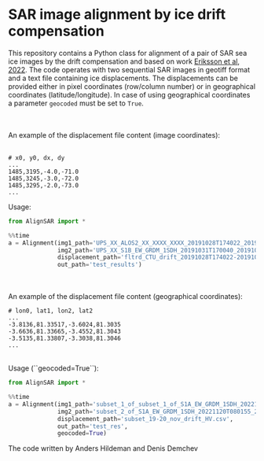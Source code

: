 # SAR image alignment by ice drift compensation

This repository contains a Python class for alignment of a pair of SAR sea ice images by the drift compensation and based on work [Eriksson et al, 2022](https://ieeexplore.ieee.org/abstract/document/9884292).
The code operates with two sequential SAR images in geotiff format and a text file containing ice displacements.
The displacements can be provided either in pixel coordinates (row/column number) or in geographical coordinates (latitude/longitude). In case of using geographical coordinates a parameter ``geocoded`` must be set to ``True``.

<br><br>
An example of the displacement file content (image coordinates):
<br><br>
```
# x0, y0, dx, dy
...
1485,3195,-4.0,-71.0
1485,3245,-3.0,-72.0
1485,3295,-2.0,-73.0
...
```

Usage:

```python
from AlignSAR import *

%%time
a = Alignment(img1_path='UPS_XX_ALOS2_XX_XXXX_XXXX_20191028T174022_20191028T174114_0000326209_001001_ALOS2293291900-191028.tiff',
              img2_path='UPS_XX_S1B_EW_GRDM_1SDH_20191031T170040_20191031T170144_018722_02349F_0FA6.tiff',
              displacement_path='fltrd_CTU_drift_20191028T174022-20191031T170040.csv',
              out_path='test_results')
```

<br><br>
An example of the displacement file content (geographical coordinates):
<br>
```
# lon0, lat1, lon2, lat2
...
-3.8136,81.33517,-3.6024,81.3035
-3.6636,81.33665,-3.4552,81.3043
-3.5135,81.33807,-3.3038,81.3046
...
```
  
<br>
Usage (``geocoded=True``):

```python
from AlignSAR import *

%%time
a = Alignment(img1_path='subset_1_of_subset_1_of_S1A_EW_GRDM_1SDH_20221119T072104_20221119T072208_045960_057FE5_E8B1_Orb_Cal_TC_HV.tif',
              img2_path='subset_2_of_S1A_EW_GRDM_1SDH_20221120T080155_20221120T080259_045975.tif',
              displacement_path='subset_19-20_nov_drift_HV.csv',
              out_path='test_res',
              geocoded=True)
```

The code written by Anders Hildeman and Denis Demchev




